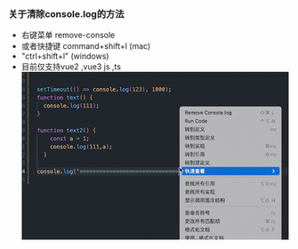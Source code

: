 ### 关于清除console.log的方法

- 右键菜单 remove-console
- 或者快捷键 command+shift+l (mac)
-  "ctrl+shift+l" (windows)
- 目前仅支持vue2 ,vue3 js ,ts
![](read.gif)